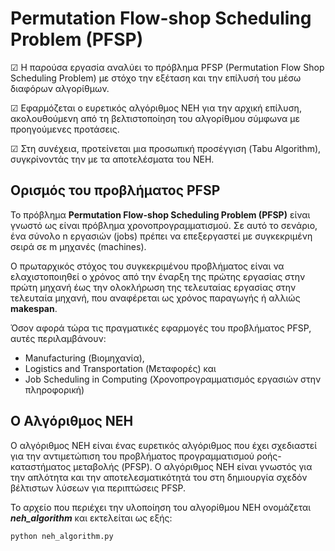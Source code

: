 # Permutation Flow-shop Scheduling Problem (PFSP)
☑ Η παρούσα εργασία αναλύει το πρόβλημα PFSP (Permutation Flow Shop Scheduling Problem)
με στόχο την εξέταση και την επίλυσή του μέσω διαφόρων αλγορίθμων.

☑ Εφαρμόζεται ο ευρετικός αλγόριθμος NEH για την αρχική επίλυση, ακολουθούμενη από τη
βελτιστοποίηση του αλγορίθμου σύμφωνα με προηγούμενες προτάσεις.

☑ Στη συνέχεια, προτείνεται μια προσωπική προσέγγιση (Tabu Algorithm), συγκρίνοντάς την με τα αποτελέσματα του NEH.

## Ορισμός του προβλήματος PFSP
Το πρόβλημα **Permutation Flow-shop Scheduling Problem (PFSP)** είναι γνωστό ως είναι πρόβλημα χρονοπρογραμματισμού. 
Σε αυτό το σενάριο, ένα σύνολο n εργασιών (jobs) πρέπει να επεξεργαστεί με συγκεκριμένη σειρά σε m μηχανές (machines). 

Ο πρωταρχικός στόχος του συγκεκριμένου προβλήματος είναι να ελαχιστοποιηθεί ο χρόνος από την έναρξη της πρώτης εργασίας στην πρώτη μηχανή 
έως την ολοκλήρωση της τελευταίας εργασίας στην τελευταία μηχανή, που αναφέρεται ως χρόνος παραγωγής ή αλλιώς **makespan**.

Όσον αφορά τώρα τις πραγματικές εφαρμογές του προβλήματος PFSP, αυτές περιλαμβάνουν:
* Manufacturing (Βιομηχανία), 
* Logistics and Transportation (Μεταφορές) και
* Job Scheduling in Computing (Χρονοπρογραμματισμός εργασιών στην πληροφορική)

## Ο Αλγόριθμος NEH
Ο αλγόριθμος NEH είναι ένας ευρετικός αλγόριθμος που έχει σχεδιαστεί για την
αντιμετώπιση του προβλήματος προγραμματισμού ροής-καταστήματος μεταβολής (PFSP).
Ο αλγόριθμος NEH είναι γνωστός για την απλότητα και την αποτελεσματικότητά
του στη δημιουργία σχεδόν βέλτιστων λύσεων για περιπτώσεις PFSP.

Το αρχείο που περιέχει την υλοποίηση του αλγορίθμου NEH ονομάζεται ***neh_algorithm*** και εκτελείται ως εξής:
```
python neh_algorithm.py
```
